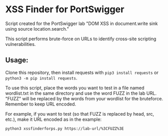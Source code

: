 # XSS Finder for PortSwigger

Script created for the PortSwigger lab "DOM XSS in document.write sink using source location.search."

This script performs brute-force on URLs to identify cross-site scripting vulnerabilities.

## Usage:
Clone this repository, then install requests with `pip3 install requests` or `python3 -m pip install requests`.

To use this script, place the words you want to test in a file named wordlist.txt in the same directory and use the word FUZZ in the lab URL. "FUZZ" will be replaced by the words from your wordlist for the bruteforce. Remember to keep URL encoded.

For example, if you want to test <FUZZ> (so that FUZZ is replaced by head, src, etc.), make it URL encoded as in the example:

```
python3 xssfinderforps.py https://lab-url/%3CFUZZ%3E
```